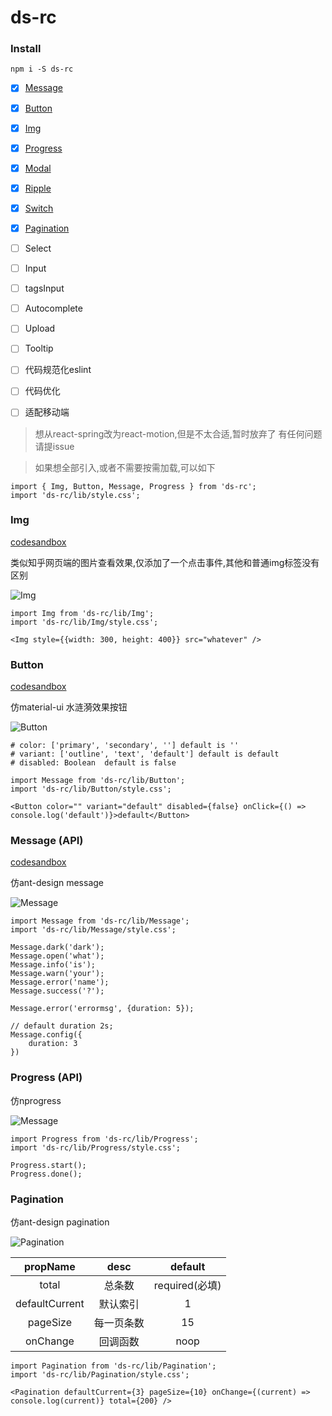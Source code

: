 # ds-rc

### Install
```
npm i -S ds-rc
```

- [x] [Message](#Message)
- [x] [Button](#Button)
- [x] [Img](#Img)
- [x] [Progress](#Progress)
- [x] [Modal](#)
- [x] [Ripple](#)
- [x] [Switch](#)
- [x] [Pagination](#Pagination)
- [ ] Select
- [ ] Input
- [ ] tagsInput
- [ ] Autocomplete
- [ ] Upload
- [ ] Tooltip

- [ ] 代码规范化eslint
- [ ] 代码优化
- [ ] 适配移动端

> 想从react-spring改为react-motion,但是不太合适,暂时放弃了
> 有任何问题请提issue

> 如果想全部引入,或者不需要按需加载,可以如下
```
import { Img, Button, Message, Progress } from 'ds-rc';
import 'ds-rc/lib/style.css';
```

### Img
[codesandbox](https://codesandbox.io/s/ojxq05ywx9)

类似知乎网页端的图片查看效果,仅添加了一个点击事件,其他和普通img标签没有区别

![Img](https://cdn.ds-or.com/demo/img.gif)
```
import Img from 'ds-rc/lib/Img';
import 'ds-rc/lib/Img/style.css';

<Img style={{width: 300, height: 400}} src="whatever" />
```


### Button
[codesandbox](https://codesandbox.io/s/qv08q61939)

仿material-ui 水涟漪效果按钮

![Button](https://cdn.ds-or.com/demo/button.gif)
```
# color: ['primary', 'secondary', ''] default is ''
# variant: ['outline', 'text', 'default'] default is default
# disabled: Boolean  default is false

import Message from 'ds-rc/lib/Button';
import 'ds-rc/lib/Button/style.css';

<Button color="" variant="default" disabled={false} onClick={() => console.log('default')}>default</Button>
```

### Message (API)
[codesandbox](https://codesandbox.io/s/l935lryr2m)

仿ant-design message

![Message](https://cdn.ds-or.com/demo/message.gif)
```
import Message from 'ds-rc/lib/Message';
import 'ds-rc/lib/Message/style.css';

Message.dark('dark');
Message.open('what');
Message.info('is');
Message.warn('your');
Message.error('name');
Message.success('?');

Message.error('errormsg', {duration: 5});

// default duration 2s;
Message.config({
    duration: 3
})
```

### Progress (API)
仿nprogress 

![Message](https://cdn.ds-or.com/demo/progress.gif)
```
import Progress from 'ds-rc/lib/Progress';
import 'ds-rc/lib/Progress/style.css';

Progress.start();
Progress.done();

```

### Pagination
仿ant-design pagination

![Pagination](https://cdn.ds-or.com/demo/pagination.gif)

| propName | desc | default |
|:---:|:---:|:---:|
|total|总条数|required(必填)|
|defaultCurrent|默认索引|1|
|pageSize|每一页条数|15|
|onChange|回调函数|noop|

```
import Pagination from 'ds-rc/lib/Pagination';
import 'ds-rc/lib/Pagination/style.css';

<Pagination defaultCurrent={3} pageSize={10} onChange={(current) => console.log(current)} total={200} />
```